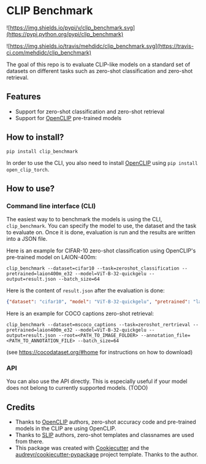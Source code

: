 # CLIP Benchmark


![https://img.shields.io/pypi/v/clip_benchmark.svg](https://pypi.python.org/pypi/clip_benchmark)

![https://img.shields.io/travis/mehdidc/clip_benchmark.svg](https://travis-ci.com/mehdidc/clip_benchmark)


The goal of this repo is to evaluate CLIP-like models on a standard set
of datasets on different tasks such as zero-shot classification and zero-shot
retrieval.

## Features

* Support for zero-shot classification and zero-shot retrieval
* Support for [OpenCLIP](https://github.com/mlfoundations/open_clip) pre-trained models

## How to install?

`pip install clip_benchmark`

In order to use the CLI, you also need to install [OpenCLIP](https://github.com/mlfoundations/open_clip) using
`pip install open_clip_torch`.

## How to use?

### Command line interface (CLI)

The easiest way to to benchmark the models is using the CLI, `clip_benchmark`.
You can specify the model to use, the dataset and the task to evaluate on. Once it is done, evaluation is run and
the results are written into a JSON file.

 Here is an example for CIFAR-10 zero-shot classification using OpenCLIP's pre-trained model on LAION-400m:

 `clip_benchmark --dataset=cifar10 --task=zeroshot_classification --pretrained=laion400m_e32 --model=ViT-B-32-quickgelu --output=result.json --batch_size=64`

Here is the content of `result.json` after the evaluation is done:

```json
{"dataset": "cifar10", "model": "ViT-B-32-quickgelu", "pretrained": "laion400m_e32", "task": "zeroshot_classification", "metrics": {"top1_zeroshot_accuracy": 0.9074, "top5_zeroshot_accuracy": 0.998}}
```

 Here is an example for COCO captions zero-shot retrieval:

 `clip_benchmark --dataset=mscoco_captions --task=zeroshot_rertrieval --pretrained=laion400m_e32 --model=ViT-B-32-quickgelu --output=result.json --root=<PATH_TO_IMAGE_FOLDER> --annotation_file=<PATH_TO_ANNOTATION_FILE> --batch_size=64` 
 
 (see <https://cocodataset.org/#home> for instructions on how to download)

### API

You can also use the API directly. This is especially useful if your model
does not belong to currently supported models.
(TODO)

## Credits

- Thanks to [OpenCLIP](https://github.com/mlfoundations/open_clip) authors, zero-shot accuracy code and pre-trained models in the CLIP are using OpenCLIP.
- Thanks to [SLIP](https://github.com/facebookresearch/SLIP) authors, zero-shot templates and classnames are used from there.
- This package was created with [Cookiecutter]( https://github.com/audreyr/cookiecutter) and the [audreyr/cookiecutter-pypackage](https://github.com/audreyr/cookiecutter-pypackage) project template. Thanks to the author.
